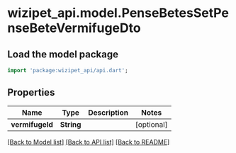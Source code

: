 # wizipet_api.model.PenseBetesSetPenseBeteVermifugeDto

## Load the model package
```dart
import 'package:wizipet_api/api.dart';
```

## Properties
Name | Type | Description | Notes
------------ | ------------- | ------------- | -------------
**vermifugeId** | **String** |  | [optional] 

[[Back to Model list]](../README.md#documentation-for-models) [[Back to API list]](../README.md#documentation-for-api-endpoints) [[Back to README]](../README.md)


